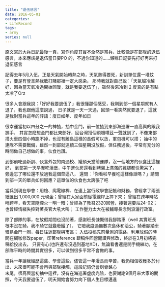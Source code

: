 ```yaml
---
title: "退伍感言"
date: 2016-05-01
categories:
- LifeRecord
tags:
- army
series: null
---
```


原文寫於大兵日記最後一頁，寫作角度其實不全然是當兵，比較像是在部隊的退伍感言，本來應該是退伍當日要PO 的，不過你知道的……懶嘛日記要先打好再來打退伍感言  
<!--more-->

記得去年5月入伍，正是天氣開始轉熱之時，天氣熱得要死，新訓單位還一堆蚊子，要是有登革熱我敢打賭那裡一定大感染，
那時我就對自己說：「天氣越冷越好，因為當天氣冷過開始回暖，就是我要退伍了」，雖然後來冷到 2 度真的是有點太冷了Orz  

很多人會跟我說：「好好我要退伍了」我很懂那個感受，我剛到部一個星期就有人退了，我也跟他這麼說過，
日子就是一天一天過，回頭一看突然就要退了，這就是我對當兵這年的評語：度日如年、度年如日  

很幸運當初以四分之一的神抽，抽中金門，前一位抽到東部海巡署一直高興的跟我握手，
其實怎麼想金門都比東部好，回台灣搭個飛機噗茲一聲就到了，不像東部搭火車四個小時跑不掉，也沒有離島這樣的長假可以放，軍包機可以搭；
抽中的連隊不需要戰備，雖然一到部就連續三個星期沒放假，但任務過後，平常有充分的時間做自己想做的事，伙食也讚。  

到部前吃過新訓、伙食外包的南通校、罐頭天堂前運隊，沒一個地方的伙食比這裡好，
到部第一天早餐吃漢堡，中午進伙房還看到烤盤上滿滿的雞腿都快驚呆了，旁邊忘了哪位還不放過我這個菜逼八，
還問：「你看啦早餐吃這樣像話嗎？」請問到部一天的單兵如何回應？這單位的伙食也太誇張了吧  

當兵到現在學會：用槍、爬電線桿、在連上當行政學會記帳和財務，曾經拿了兩張紙匯出 1,000,000 元現金；曾經在大家面前從電線桿上摔下來；
曾經在跨年時站哨跨年，看天空隨煙火一明一暗；曾經為了教召2320回營，接著還要站24-02；也曾經情緒失控對著長官大吼大叫；
工作壓力太大在被輔導長念到淚灑行政室。  

除了部隊的事，在放假期間也沒閒著，感謝班長慷慨借我腳踏車（well 其實班長根本沒在騎，我不騎它就變廢鐵了），
它陪我度過無數次島休和洽公，騎著腳踏車環島金門一圈，每日往返部隊與市區；
入伍投稿先前量測的電路，利用放假的時間在網咖修改paper，印著reference 跟稿件回營閱讀與修改，終於在3月初將完稿給投出去，
只要有心(也許還有沒遇到基地XD)，無論看書還是開手機練功，在部隊平時的時間其實很多，可以做到很多平常不會做的事。  

當兵一年讓我經歷這些、學會這些，儘管這一年漫長而辛苦，我仍相信收穫多於付出，未來很可能不會再與部隊接觸，這段記憶仍會刻骨銘心  
末尾，很高興當初抽中這裡，沒有在海巡署虛度光陰，也要謝謝9個月來大家的關照，今天我要退伍了，明天開始會努力向下個人生目標邁進 